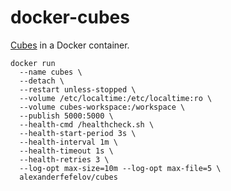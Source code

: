 # docker-cubes

[Cubes](https://github.com/DataBrewery/cubes) in a Docker container.

    docker run
      --name cubes \
      --detach \
      --restart unless-stopped \
      --volume /etc/localtime:/etc/localtime:ro \
      --volume cubes-workspace:/workspace \
      --publish 5000:5000 \
      --health-cmd /healthcheck.sh \
      --health-start-period 3s \
      --health-interval 1m \
      --health-timeout 1s \
      --health-retries 3 \
      --log-opt max-size=10m --log-opt max-file=5 \
      alexanderfefelov/cubes
